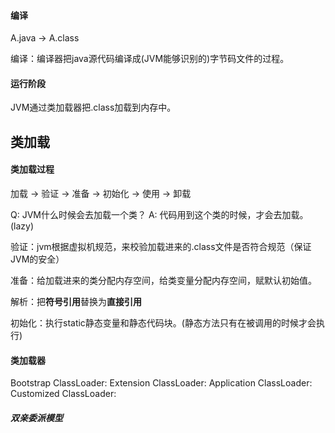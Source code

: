 #### 编译
A.java -> A.class

编译：编译器把java源代码编译成(JVM能够识别的)字节码文件的过程。

#### 运行阶段

JVM通过类加载器把.class加载到内存中。

## 类加载

#### 类加载过程

加载 -> 验证 -> 准备 -> 初始化 -> 使用 -> 卸载

Q: JVM什么时候会去加载一个类？
A: 代码用到这个类的时候，才会去加载。(lazy)

验证：jvm根据虚拟机规范，来校验加载进来的.class文件是否符合规范（保证JVM的安全）

准备：给加载进来的类分配内存空间，给类变量分配内存空间，赋默认初始值。

解析：把**符号引用**替换为**直接引用**

初始化：执行static静态变量和静态代码块。(静态方法只有在被调用的时候才会执行)

#### 类加载器

Bootstrap ClassLoader:
Extension ClassLoader:
Application ClassLoader:
Customized ClassLoader:

##### 双亲委派模型



